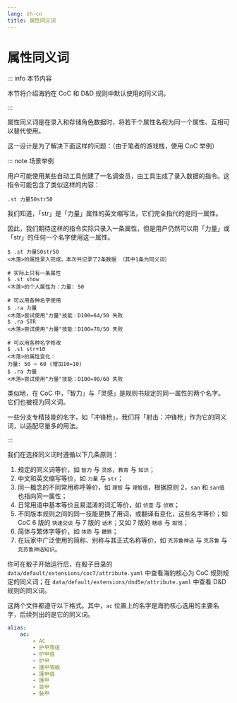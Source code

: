 ```yaml
---
lang: zh-cn
title: 属性同义词
---
```


# 属性同义词

::: info 本节内容

本节将介绍海豹在 CoC 和 D&D 规则中默认使用的同义词。

:::

属性同义词是在录入和存储角色数据时，将若干个属性名视为同一个属性、互相可以替代使用。

这一设计是为了解决下面这样的问题：（由于笔者的游戏栈，使用 CoC 举例）

::: note 场景举例

用户可能使用某些自动工具创建了一名调查员，由工具生成了录入数据的指令。这指令可能包含了类似这样的内容：

```
.st 力量50str50
```

我们知道，「str」是「力量」属性的英文缩写法，它们完全指代的是同一属性。

因此，我们期待这样的指令实际只录入一条属性，但是用户仍然可以用「力量」或「str」的任何一个名字使用这一属性。

```
$ .st 力量50str50
<木落>的属性录入完成，本次共记录了2条数据 （其中1条为同义词）

# 实际上只有一条属性
$ .st show
<木落>的个人属性为：力量: 50

# 可以用各种名字使用
$ .ra 力量
<木落>尝试使用"力量"技能：D100=64/50 失败
$ .ra STR
<木落>尝试使用"力量"技能：D100=78/50 失败

# 可以用各种名字修改
$ .st str+10
<木落>的属性变化：
力量: 50 ➯ 60 (增加10=10)
$ .ra 力量
<木落>尝试使用"力量"技能：D100=90/60 失败
```

类似地，在 CoC 中，「智力」与「灵感」是规则书规定的同一属性的两个名字。它们也被视为同义词。

一些分支专精技能的名字，如「冲锋枪」，我们将「射击：冲锋枪」作为它的同义词，以适配尽量多的用法。

:::

我们在选择同义词时遵循以下几条原则：

1. 规定的同义词等价，如 `智力` 与 `灵感`，`教育` 与 `知识`；
2. 中文和英文缩写等价，如 `力量` 与 `str`；
3. 同一概念的不同常用称呼等价，如 `理智` 与 `理智值`，根据原则 2，`san` 和 `san值` 也指向同一属性；
4. 日常用语中基本等价且易混淆的词汇等价，如 `侦查` 与 `侦察`；
5. 不同版本规则之间的同一技能更换了用词，或翻译有变化，这些名字等价；如 CoC 6 版的 `快速交谈` 与 7 版的 `话术`；又如 7 版的 `魅惑` 与 `取悦`；
6. 简体与繁体字等价，如 `体质` 与 `體質`；
7. 在玩家中广泛使用的简称、别称与其正式名称等价，如 `克苏鲁神话` 与 `克苏鲁` 与 `克苏鲁神话知识`。

你可在骰子开始运行后，在骰子目录的 `data/default/extensions/coc7/attribute.yaml` 中查看海豹核心为 CoC 规则规定的同义词；在 `data/default/extensions/dnd5e/attribute.yaml` 中查看 D&D 规则的同义词。

这两个文件都遵守以下格式。其中，`ac` 位置上的名字是海豹核心选用的主要名字，后续列出的是它的同义词。

```yaml
alias:
    ac:
        - AC
        - 护甲等级
        - 护甲值
        - 护甲
        - 護甲等級
        - 護甲值
        - 護甲
        - 装甲
        - 裝甲
```
